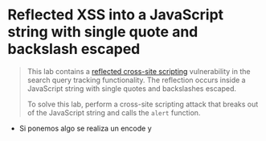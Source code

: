 # Reflected XSS into a JavaScript string with single quote and backslash escaped

> This lab contains a [reflected cross-site scripting](https://portswigger.net/web-security/cross-site-scripting/reflected) vulnerability in the search query tracking functionality. The reflection occurs inside a JavaScript string with single quotes and backslashes escaped.
>
> To solve this lab, perform a cross-site scripting attack that breaks out of the JavaScript string and calls the `alert` function.



* Si ponemos algo se realiza un encode y 





